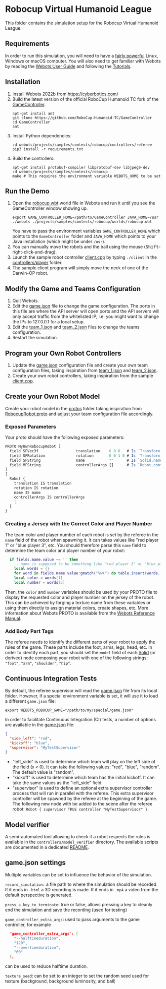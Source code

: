 # Robocup Virtual Humanoid League

This folder contains the simulation setup for the Robocup Virtual Humanoid League.

## Requirements

In order to run this simulation, you will need to have a [fairly powerful](https://cyberbotics.com/doc/guide/system-requirements) Linux, Windows or macOS computer.
You will also need to get familiar with Webots by reading the [Webots User Guide](https://cyberbotics.com/doc/guide/) and following the [Tutorials](https://cyberbotics.com/doc/guide/tutorials).

## Installation

1. Install Webots 2022b from https://cyberbotics.com/
2. Build the latest version of the official RoboCup Humanoid TC fork of the [GameController](https://github.com/RoboCup-Humanoid-TC/GameController).
   ```
   apt-get install ant
   git clone https://github.com/RoboCup-Humanoid-TC/GameController
   cd GameController
   ant
   ```
3. Install Python dependencies:
   ```
   cd webots/projects/samples/contests/robocup/controllers/referee
   pip3 install -r requirements.txt
   ```
4. Build the controllers:
   ```
   apt-get install protobuf-compiler libprotobuf-dev libjpeg9-dev
   cd webots/projects/samples/contests/robocup
   make # This requires the environment variable WEBOTS_HOME to be set
   ```

## Run the Demo

1. Open the [robocup.wbt](worlds/robocup.wbt) world file in Webots and run it until you see the GameController window showing up.
   ```
   export GAME_CONTROLLER_HOME=/path/to/GameController JAVA_HOME=/usr
   ./webots ./projects/samples/contests/robocup/worlds/robocup.wbt
   ```
   You have to pass the environment variables `GAME_CONTROLLER_HOME` which points to the `GameController` folder and `JAVA_HOME` which points to your Java installation (which might be under `/usr`).
2. You can manually move the robots and the ball using the mouse (<kbd>Shift</kbd>-right-click-and-drag).
3. Launch the sample robot controller [client.cpp](controllers/player/client.cpp) by typing `./client` in the [controllers/player](controllers/player) folder.
4. The sample client program will simply move the neck of one of the Darwin-OP robot.

## Modify the Game and Teams Configuration

1. Quit Webots.
2. Edit the [game.json](controllers/referee/game.json) file to change the game configuration. The ports in this file are where the API server will open ports and the API servers will only accept traffic from the whitelisted IP, i.e. you might want to change the IPs to 127.0.0.1 for a local setup.
3. Edit the [team_1.json](controllers/referee/team_1.json) and [team_2.json](controllers/referee/team_2.json) files to change the teams configuration.
4. Restart the simulation.

## Program your Own Robot Controllers

1. Update the [game.json](controllers/referee/game.json) configuration file and create your own team configuration files, taking inspiration from [team_1.json](controllers/referee/team_1.json) and [team_2.json](controllers/referee/team_2.json).
2. Create your own robot controllers, taking inspiration from the sample [client.cpp](controllers/player/client.cpp).

## Create your Own Robot Model

Create your robot model in the [protos](protos) folder taking inspiration from [RobocupRobot.proto](protos/RobocupRobot.proto) and adjust your team configuration file accordingly.

### Exposed Parameters

Your proto should have the following exposed parameters:

```js
PROTO MyOwnRobocupRobot [
  field SFVec3f                 translation    0 0 0   # Is `Transform.translation`.
  field SFRotation              rotation       0 0 1 0 # Is `Transform.rotation`.
  field SFString                name           ""      # Is `Solid.name`.
  field MFString                controllerArgs []      # Is `Robot.controllerArgs`.
]
{
  Robot {
    translation IS translation
    rotation IS rotation
    name IS name
    controllerArgs IS controllerArgs
    ⋮
  }
}
```

### Creating a Jersey with the Correct Color and Player Number

The team color and player number of each robot is set by the referee in the `name` field of the robot when spawning it.
It can takes values like "red player 1" or "blue player 3", etc.
You should therefore parse this `name` field to determine the team color and player number of your robot:

```lua
  if fields.name.value ~= '' then
    -- name is supposed to be something like "red player 2" or "blue player 1"
    local words = {}
    for word in fields.name.value:gmatch("%w+") do table.insert(words, word) end
    local color = words[1]
    local number = words[3]
```

Then, the `color` and `number` variables should be used by your PROTO file to display the requested color and player number on the jersey of the robot.
This can be achieved by forging a texture name from these variables or using them directly to assign material colors, create shapes, etc.
More information about Webots PROTO is available from the [Webots Reference Manual](https://cyberbotics.com/doc/reference/proto).

### Add Body Part Tags

The referee needs to identify the different parts of your robot to apply the rules of the game.
These parts include the foot, arms, legs, head, etc.
In order to identify each part, you should set the `model` field of each [Solid](https://cyberbotics.com/doc/reference/solid) (or derived) node composing your robot with one of the following strings: `"foot"`, `"arm"`, `"shoulder"`, `"hip"`.

## Continuous Integration Tests

By default, the referee supervisor will read the [game.json](controllers/referee/game.json) file from its local folder.
However, if a special environment variable is set, it will use it to load a different `game.json` file:

```
export WEBOTS_ROBOCUP_GAME="/path/to/my/special/game.json"
```

In order to facilitate Continuous Integration (CI) tests, a number of options are available in the [game.json](controllers/referee/game.json) file:

```json
{
  "side_left": "red",
  "kickoff": "blue",
  "supervisor": "MyTestSupervisor"
}
```

- "left_side" is used to determine which team will play on the left side of the field (x < 0). It can take the following values: "red", "blue", "random". The default value is "random".
- "kickoff" is used to determine which team has the initial kickoff. It can take the same values as the "left_side" field.
- "supervisor" is used to define an optional extra supervisor controller process that will run in parallel with the referee.
This extra supervisor controller will be spawned by the referee at the beginning of the game.
The following new node with be added to the scene after the referee robot: `Robot { supervisor TRUE controller "MyTestSupervisor" }`.

## Model verifier

A semi-automated tool allowing to check if a robot respects the rules is available in
the `controllers/model_verifier` directory.
The available scripts are documented in a dedicated [README](controllers/model_verifier/README.md).

## game.json settings

Multiple variables can be set to influence the behavior of the simulation.

`record_simulation:` a file path to where the simulation should be recorded. If it ends in `.html` a 3D recording is made. If it ends in `.mp4` a video from the default perspective is generated.

`press_a_key_to_terminate`: true or false, allows pressing a key to cleanly end the simulation and save the recording (used for testing)

`game_controller_extra_args`: used to pass arguments to the game controller, for example 
```json
  "game_controller_extra_args": [
    "--halftimeduration",
    "120",
    "--overtimeduration",
    "60"
  ],
```
can be used to reduce halftime duration.

`texture_seed`: can be set to an integer to set the random seed used for texture (background, background luminosity, and ball)
